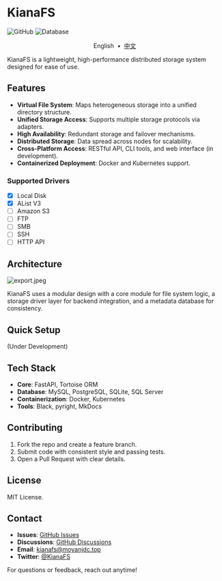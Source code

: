 # KianaFS

![GitHub](https://img.shields.io/github/license/moyan/kianafs)
![Database](https://img.shields.io/badge/database-PostgreSQL-blue)

<p align="center">
    <a>English</a> &nbsp;&bull;&nbsp;
    <a href="README_zh.md">中文</a>
</p>

KianaFS is a lightweight, high-performance distributed storage system designed for ease of use.

## Features

- **Virtual File System**: Maps heterogeneous storage into a unified directory structure.
- **Unified Storage Access**: Supports multiple storage protocols via adapters.
- **High Availability**: Redundant storage and failover mechanisms.
- **Distributed Storage**: Data spread across nodes for scalability.
- **Cross-Platform Access**: RESTful API, CLI tools, and web interface (in development).
- **Containerized Deployment**: Docker and Kubernetes support.

### Supported Drivers
- [x] Local Disk
- [x] AList V3
- [ ] Amazon S3
- [ ] FTP
- [ ] SMB
- [ ] SSH
- [ ] HTTP API

## Architecture

![export.jpeg](https://s2.loli.net/2025/03/08/DIjrNf3WRTF9uwP.jpg)

KianaFS uses a modular design with a core module for file system logic, a storage driver layer for backend integration, and a metadata database for consistency.

## Quick Setup

(Under Development)

## Tech Stack

- **Core**: FastAPI, Tortoise ORM
- **Database**: MySQL, PostgreSQL, SQLite, SQL Server
- **Containerization**: Docker, Kubernetes
- **Tools**: Black, pyright, MkDocs

## Contributing

1. Fork the repo and create a feature branch.
2. Submit code with consistent style and passing tests.
3. Open a Pull Request with clear details.

## License

MIT License.

## Contact

- **Issues**: [GitHub Issues](https://github.com/moyanj/kianafs/issues)
- **Discussions**: [GitHub Discussions](https://github.com/moyanj/kianafs/discussions)
- **Email**: kianafs@moyanjdc.top
- **Twitter**: [@KianaFS](https://twitter.com/KianaFS)

For questions or feedback, reach out anytime!